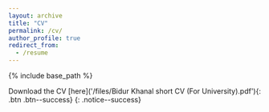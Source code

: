 ```yaml
---
layout: archive
title: "CV"
permalink: /cv/
author_profile: true
redirect_from:
  - /resume
---
```


{% include base_path %}

Download the CV [here]('/files/Bidur Khanal short CV (For University).pdf'){: .btn .btn--success}
{: .notice--success}



